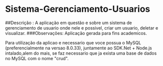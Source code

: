 # Sistema-Gerenciamento-Usuarios

##Descrição :
A aplicação em questão e sobre um sistema de gerenciamento de usuario onde nele e possivel, criar um usuario, deletar e visualizar.
###Observações:
Aplicação gerada para fins academicos.

Para utilização da aplicao e necessario que voce possua o MySQL (preferencialmente na versao 8.0.33), juntamente ao SDK.Net + Node.js intalado,alem do mais, se faz necessario que ja exista uma base de dados no MySQL com o nome "crud".
